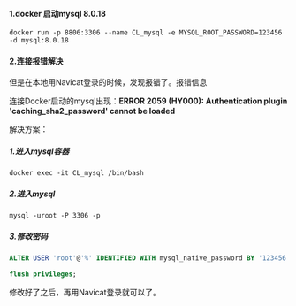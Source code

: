 #### 1.docker 启动mysql 8.0.18

```
docker run -p 8806:3306 --name CL_mysql -e MYSQL_ROOT_PASSWORD=123456 -d mysql:8.0.18
```



#### 2.连接报错解决

但是在本地用Navicat登录的时候，发现报错了。报错信息

连接Docker启动的mysql出现：**ERROR 2059 (HY000): Authentication plugin 'caching_sha2_password' cannot be loaded**

解决方案：

##### 1.进入mysql容器

```shell
docker exec -it CL_mysql /bin/bash
```

##### 2.进入mysql

```shell
mysql -uroot -P 3306 -p
```

##### 3.修改密码

```sql
ALTER USER 'root'@'%' IDENTIFIED WITH mysql_native_password BY '123456';

flush privileges;
```

修改好了之后，再用Navicat登录就可以了。

